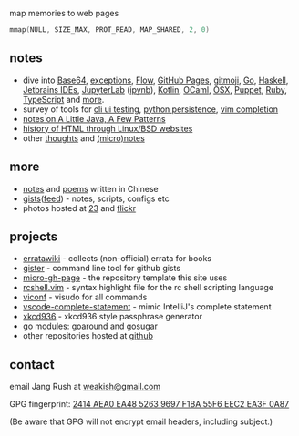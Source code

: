 map memories to web pages

```c
mmap(NULL, SIZE_MAX, PROT_READ, MAP_SHARED, 2, 0)
```

## notes

- dive into [Base64](dive-into/base64/), [exceptions](dive-into/exceptions), [Flow](dive-into/flow/), [GitHub Pages](dive-into/gh-pages/), [gitmoji](dive-into/gitmoji), [Go](dive-into/go/), [Haskell](dive-into/haskell/), [Jetbrains IDEs](dive-into/jetbrains/), [JupyterLab](dive-into/jupyter-lab/) ([ipynb](https://github.com/weakish/weakish.github.com/blob/master/dive-into/jupyter-lab.ipynb)), [Kotlin](dive-into/kotlin/), [OCaml](dive-into/ocaml/), [OSX](dive-into/osx/), [Puppet](dive-into/puppet/), [Ruby](dive-into/ruby/), [TypeScript](dive-into/typescript/) and [more](dive-into/more/).
- survey of tools for [cli ui testing](cli/test/), [python persistence](python/persistence/), [vim completion](vim/completion/)
- [notes on A Little Java, A Few Patterns](java/a-little/)
- [history of HTML through Linux/BSD websites](web/html-history/)
- other [thoughts](thoughts/) and [(micro)notes](log/)

## more

- [notes](/dapi/) and [poems](/poems/) written in Chinese
- [gists][]([feed][gist-feed]) - notes, scripts, configs etc
- photos hosted at [23][] and [flickr][]

[gists]: https://gist.github.com/weakish
[gist-feed]: https://gist.github.com/weakish.atom

[23]: http://www.23hq.com/weakish/album/list
[flickr]: https://www.flickr.com/photos/weakish/sets/

## projects

* [erratawiki][] - collects (non-official) errata for books
* [gister][] - command line tool for github gists
* [micro-gh-page][] - the repository template this site uses
* [rcshell.vim][] - syntax highlight file for the rc shell scripting language
* [viconf][] - visudo for all commands
* [vscode-complete-statement] - mimic IntelliJ's complete statement
* [xkcd936][] - xkcd936 style passphrase generator
* go modules: [goaround][] and [gosugar][]
* other repositories hosted at [github][]

[erratawiki]: https://github.com/weakish/errata/wiki
[gister]: https://mmap.page/gister
[micro-gh-page]: https://mmap.page/micro-gh-page
[rcshell.vim]: http://www.vim.org/scripts/script.php?script_id=2880
[viconf]: https://mmap.page/viconf
[vscode-complete-statement]: https://mmap.page/vscode-complete-statement/
[xkcd936]: https://mmap.page/xkcd936
[goaround]: https://github.com/weakish/goaround
[gosugar]: https://github.com/weakish/gosugar
[github]: https://github.com/weakish/

## contact

email Jang Rush at <weakish@gmail.com>

GPG fingerprint: [2414 AEA0 EA48 5263 9697  F1BA 55F6 EEC2 EA3F 0A87][gpg]

(Be aware that GPG will not encrypt email headers, including subject.)

[gpg]: https://savannah.nongnu.org/people/viewgpg.php?user_id=65699
